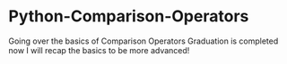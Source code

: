 # Python-Comparison-Operators
Going over the basics of Comparison Operators
Graduation is completed now I will recap the basics to be more advanced!
